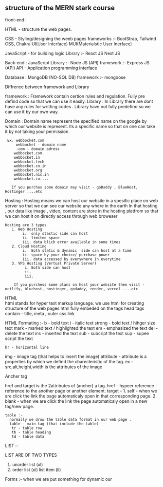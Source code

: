 ## structure of the MERN stark course

front-end :

 HTML - structure the web pages.

 CSS - Styling/designing the weeb pages
    frameworks :-
    BootStrap, Tailwind CSS, Chakra UI(User Interface)
    MUI(Materialstic User Inerface)
    
 JavaScript - for building logic
    Library :- 
     React JS
     Next JS


Back-end :
JavaScript
     Library :-
     Node JS (API)
       framework :-
       Express JS (API)
       API - Application programming interface

Database :
MongoDB (NO-SQL DB)
     framework :-
     mongoose



Diffrence between framework and Library

framework : Framework contain certion rules and regulation.
            Fully pre defind code so that we can use it easily.
Library :   In Library there are dont have any rules for writting codes .
            Library have not fully predefind so we can use it by our own way.


Domain : 
        Domain name represent the specified name on the google by which our website is represent.
        Its a specific name so that on one can take it by not taking your permission.

     Ex. webbocket.com
         webbocket - domain name
         .com - domain adress
        webbocket.com
        webbocket.in
        webbocket.tech
        webbocket.co.in
        webbocket.org
        webbocket.nic.in
        webbocket.io....

       If you purches some domain may visit - goDaddy , BlueHost, Hostinger ....etc

Hosting :
        Hosting means we can host our website in a spesific place on web server so that we can see our website any where in the earth
        In that hosting , our data like image , video, content are store in the hosting platfrom so that we can host it on directly access through web broweser

    Hosting are 3 types 
       1. Web Hosting
            i.  only stastic side can host
            ii. limited space
            iii. data blich error available in some times
       2. Cloud Hosting
            i.  Both static & dynamic  side can host at a time
            ii. space by your choice/ purchase power
            iii. data accessed by everywhere in everytime
       3. VPS Hosting (Vertual Private Server)
             i. Both side can host 
             ii.
             iii. 
             
        If you purchess some plans on host your website then visit - netlify, bluehost, hostinger, godaddy, render, vercel ....etc
  


   HTML  
     html stands for hyper text markup language.
     we use html for creating structure of the web pages
     html fully embeded on the tags 
     head tags contain -  title, meta , outer css link 

HTML Formating :-
    b - bold text
    i - italic text
    strong - bold text / hihger size text
    mark - marked text / highlighted the text
    em - emphasized the text
    del - delete the text 
    ins - inserted the text 
    sub - subcript the text 
    sup - supee script the text

    hr - horizontal line
    
 img - image tag (that helps to insert the image)
  attribute - attribute is a properties by which we defind the charecteristic of the tag.
  ex - src,alt,height,width is the attributes of the image

Ancher tag

   href and target is the 2attributes of (ancher) a tag.
   href - hypeer reference - reference to the another page or another element.
    target - 
    1. self - when we are click the link the page automaticaly open in that corresponding page.
    2. blank -  when we are click the link the page automaticaly open in a new tag/new page.
    
    table :-
      normally we drow the table data format in our web page .
      table - main tag (that include the table)
       tr - table row
       th - table heading
       td - table data
       
LIST :-
  
  LIST ARE OF TWO TYPES
  1. unorder list (ul)
  2. order list (ol)
      list item (li)


 Forms :-
   when we are put something for dynamic our  


   